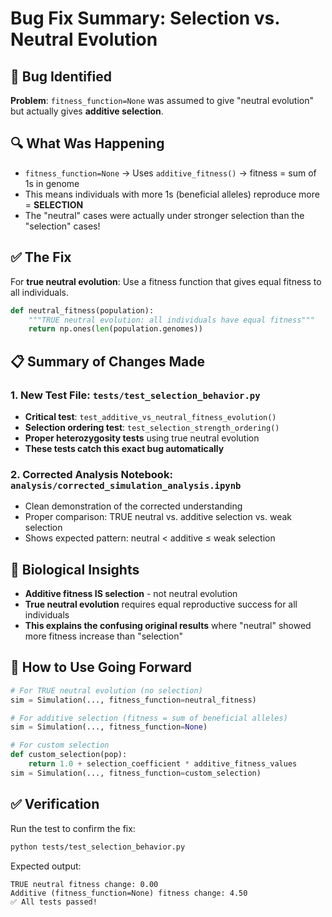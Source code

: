 # Bug Fix Summary: Selection vs. Neutral Evolution

## 🎯 Bug Identified
**Problem**: `fitness_function=None` was assumed to give "neutral evolution" but actually gives **additive selection**.

## 🔍 What Was Happening
- `fitness_function=None` → Uses `additive_fitness()` → fitness = sum of 1s in genome
- This means individuals with more 1s (beneficial alleles) reproduce more = **SELECTION**
- The "neutral" cases were actually under stronger selection than the "selection" cases!

## ✅ The Fix
For **true neutral evolution**: Use a fitness function that gives equal fitness to all individuals.

```python
def neutral_fitness(population):
    """TRUE neutral evolution: all individuals have equal fitness"""
    return np.ones(len(population.genomes))
```

## 📋 Summary of Changes Made

### 1. New Test File: `tests/test_selection_behavior.py`
- **Critical test**: `test_additive_vs_neutral_fitness_evolution()`
- **Selection ordering test**: `test_selection_strength_ordering()`
- **Proper heterozygosity tests** using true neutral evolution
- **These tests catch this exact bug automatically**

### 2. Corrected Analysis Notebook: `analysis/corrected_simulation_analysis.ipynb`
- Clean demonstration of the corrected understanding
- Proper comparison: TRUE neutral vs. additive selection vs. weak selection
- Shows expected pattern: neutral < additive ≤ weak selection

## 🧬 Biological Insights
- **Additive fitness IS selection** - not neutral evolution
- **True neutral evolution** requires equal reproductive success for all individuals
- **This explains the confusing original results** where "neutral" showed more fitness increase than "selection"

## 🧪 How to Use Going Forward
```python
# For TRUE neutral evolution (no selection)
sim = Simulation(..., fitness_function=neutral_fitness)

# For additive selection (fitness = sum of beneficial alleles)
sim = Simulation(..., fitness_function=None)

# For custom selection
def custom_selection(pop):
    return 1.0 + selection_coefficient * additive_fitness_values
sim = Simulation(..., fitness_function=custom_selection)
```

## ✅ Verification
Run the test to confirm the fix:
```bash
python tests/test_selection_behavior.py
```

Expected output:
```
TRUE neutral fitness change: 0.00
Additive (fitness_function=None) fitness change: 4.50
✅ All tests passed!
``` 